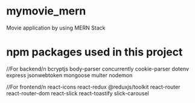# mymovie_mern
Movie application by using MERN Stack

# npm packages used in this project
//For backend/n
bcryptjs body-parser concurrently cookie-parser dotenv express jsonwebtoken mongoose multer nodemon

//For frontend/n
react-icons react-redux @reduxjs/toolkit react-router react-router-dom react-slick react-toastify slick-carousel 
